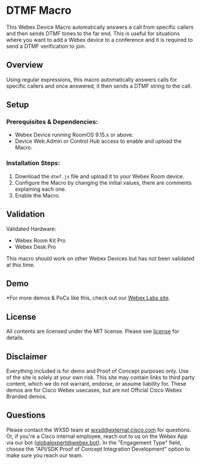 # DTMF Macro


This Webex Device Macro automatically answers a call from specific callers and then sends DTMF tones to the far end. This is useful for situations where you want to add a Webex device to a conference and it is required to send a DTMF verification to join.

## Overview

Using regular expressions, this macro automatically answers calls for specific callers and once answered, it then sends a DTMF string to the call. 

## Setup

### Prerequisites & Dependencies: 

- Webex Device running RoomOS 9.15.x or above.
- Device Web Admin or Control Hub access to enable and upload the Macro.



### Installation Steps:
1. Download the ``dtmf.js`` file and upload it to your Webex Room device.
2. Configure the Macro by changing the initial values, there are comments explaining each one.
3. Enable the Macro.

## Validation

Validated Hardware:

* Webex Room Kit Pro
* Webex Desk Pro

This macro should work on other Webex Devices but has not been validated at this time.

## Demo

*For more demos & PoCs like this, check out our [Webex Labs site](https://collabtoolbox.cisco.com/webex-labs).


## License
All contents are licensed under the MIT license. Please see [license](LICENSE) for details.


## Disclaimer
 Everything included is for demo and Proof of Concept purposes only. Use of the site is solely at your own risk. This site may contain links to third party content, which we do not warrant, endorse, or assume liability for. These demos are for Cisco Webex usecases, but are not Official Cisco Webex Branded demos.


## Questions
Please contact the WXSD team at [wxsd@external.cisco.com](mailto:wxsd@external.cisco.com?subject=dtmf-macro) for questions. Or, if you're a Cisco internal employee, reach out to us on the Webex App via our bot (globalexpert@webex.bot). In the "Engagement Type" field, choose the "API/SDK Proof of Concept Integration Development" option to make sure you reach our team. 
